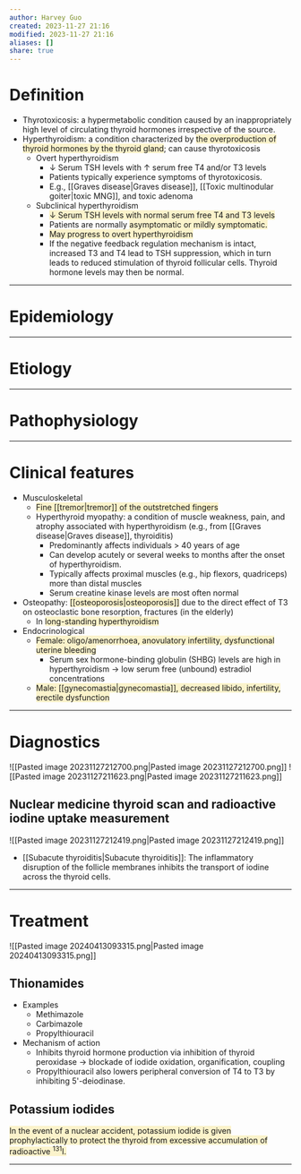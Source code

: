 ```yaml
---
author: Harvey Guo
created: 2023-11-27 21:16
modified: 2023-11-27 21:16
aliases: []
share: true
---
```

# Definition
- Thyrotoxicosis: a hypermetabolic condition caused by an inappropriately high level of circulating thyroid hormones irrespective of the source. 
- Hyperthyroidism: a condition characterized by <span style="background:rgba(240, 200, 0, 0.2)">the overproduction of thyroid hormones by the thyroid gland</span>; can cause thyrotoxicosis
	- Overt hyperthyroidism
		- ↓ Serum TSH levels with ↑ serum free T4 and/or T3 levels
		- Patients typically experience symptoms of thyrotoxicosis.
		- E.g., [[Graves disease|Graves disease]], [[Toxic multinodular goiter|toxic MNG]], and toxic adenoma
	- Subclinical hyperthyroidism
		- <span style="background:rgba(240, 200, 0, 0.2)">↓ Serum TSH levels with normal serum free T4 and T3 levels</span>
		- Patients are normally <span style="background:rgba(240, 200, 0, 0.2)">asymptomatic or mildly symptomatic.</span>
		- <span style="background:rgba(240, 200, 0, 0.2)">May progress to overt hyperthyroidism</span>
		- If the negative feedback regulation mechanism is intact, increased T3 and T4 lead to TSH suppression, which in turn leads to reduced stimulation of thyroid follicular cells. Thyroid hormone levels may then be normal.

---
# Epidemiology


---
# Etiology


---
# Pathophysiology


---
# Clinical features
- Musculoskeletal
	- <span style="background:rgba(240, 200, 0, 0.2)">Fine [[tremor|tremor]] of the outstretched fingers</span>
	- Hyperthyroid myopathy: a condition of muscle weakness, pain, and atrophy associated with hyperthyroidism (e.g., from [[Graves disease|Graves disease]], thyroiditis)
		- Predominantly affects individuals > 40 years of age
		- Can develop acutely or several weeks to months after the onset of hyperthyroidism.
		- Typically affects proximal muscles (e.g., hip flexors, quadriceps) more than distal muscles
		- Serum creatine kinase levels are most often normal
- Osteopathy: <span style="background:rgba(240, 200, 0, 0.2)">[[osteoporosis|osteoporosis]]</span> due to the direct effect of T3 on osteoclastic bone resorption, fractures (in the elderly)
	- In <span style="background:rgba(240, 200, 0, 0.2)">long-standing hyperthyroidism</span>
- Endocrinological
	- <span style="background:rgba(240, 200, 0, 0.2)">Female: oligo/amenorrhoea, anovulatory infertility, dysfunctional uterine bleeding </span>
		- Serum sex hormone-binding globulin (SHBG) levels are high in hyperthyroidism → low serum free (unbound) estradiol concentrations
	- <span style="background:rgba(240, 200, 0, 0.2)">Male: [[gynecomastia|gynecomastia]], decreased libido, infertility, erectile dysfunction </span>

---
# Diagnostics
![[Pasted image 20231127212700.png|Pasted image 20231127212700.png]]
![[Pasted image 20231127211623.png|Pasted image 20231127211623.png]]
## Nuclear medicine thyroid scan and radioactive iodine uptake measurement
![[Pasted image 20231127212419.png|Pasted image 20231127212419.png]]
- [[Subacute thyroiditis|Subacute thyroiditis]]: The inflammatory disruption of the follicle membranes inhibits the transport of iodine across the thyroid cells.


---
# Treatment
![[Pasted image 20240413093315.png|Pasted image 20240413093315.png]]
## Thionamides
- Examples	
	- Methimazole
	- Carbimazole
	- Propylthiouracil
- Mechanism of action
	- Inhibits thyroid hormone production via inhibition of thyroid peroxidase → blockade of iodide oxidation, organification, coupling
	- Propylthiouracil also lowers peripheral conversion of T4 to T3 by inhibiting 5'-deiodinase.
## Potassium iodides
<span style="background:rgba(240, 200, 0, 0.2)">In the event of a nuclear accident, potassium iodide is given prophylactically to protect the thyroid from excessive accumulation of radioactive <sup>131</sup>I.</span>

---
